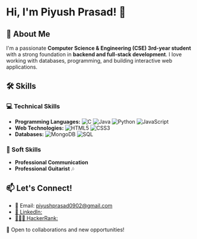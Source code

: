 # Hi, I'm Piyush Prasad! 👋

## 🚀 About Me
I'm a passionate **Computer Science & Engineering (CSE) 3rd-year student** with a strong foundation in **backend and full-stack development**. I love working with databases, programming, and building interactive web applications.

## 🛠️ Skills
### 💻 Technical Skills
- **Programming Languages:** ![C](https://img.shields.io/badge/C-A8B9CC?style=flat&logo=c&logoColor=white) ![Java](https://img.shields.io/badge/Java-007396?style=flat&logo=java&logoColor=white) ![Python](https://img.shields.io/badge/Python-3776AB?style=flat&logo=python&logoColor=white) ![JavaScript](https://img.shields.io/badge/JavaScript-F7DF1E?style=flat&logo=javascript&logoColor=black)
- **Web Technologies:** ![HTML5](https://img.shields.io/badge/HTML5-E34F26?style=flat&logo=html5&logoColor=white) ![CSS3](https://img.shields.io/badge/CSS3-1572B6?style=flat&logo=css3&logoColor=white)
- **Databases:** ![MongoDB](https://img.shields.io/badge/MongoDB-47A248?style=flat&logo=mongodb&logoColor=white) ![SQL](https://img.shields.io/badge/SQL-4479A1?style=flat&logo=postgresql&logoColor=white)

### 🎸 Soft Skills
- **Professional Communication**
- **Professional Guitarist** 🎶

## 📫 Let's Connect!
- 📧 Email: piyushprasad0902@gmail.com
-  [💼 LinkedIn:](https://www.linkedin.com/in/piyush-prasad-2a0b3633a/)
-  [🧑🏻‍💻 HackerRank:](https://www.hackerrank.com/profile/piyushprasad0902)

🚀 Open to collaborations and new opportunities!
